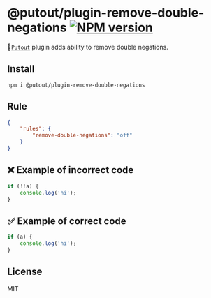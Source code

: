 # @putout/plugin-remove-double-negations [![NPM version][NPMIMGURL]][NPMURL]

[NPMIMGURL]: https://img.shields.io/npm/v/@putout/plugin-remove-double-negations.svg?style=flat&longCache=true
[NPMURL]: https://npmjs.org/package/@putout/plugin-remove-double-negations"npm"

🐊[`Putout`](https://github.com/coderaiser/putout) plugin adds ability to remove double negations.

## Install

```
npm i @putout/plugin-remove-double-negations
```

## Rule

```json
{
    "rules": {
        "remove-double-negations": "off"
    }
}
```

## ❌ Example of incorrect code

```js
if (!!a) {
    console.log('hi');
}
```

## ✅ Example of correct code

```js
if (a) {
    console.log('hi');
}
```

## License

MIT
